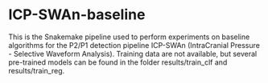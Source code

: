 # ICP-SWAn-baseline

This is the Snakemake pipeline used to perform experiments on baseline algorithms for the P2/P1 detection pipeline ICP-SWAn (IntraCranial Pressure - Selective Waveform Analysis). Training data are not available, but several pre-trained models can be found in the folder results/train_clf and results/train_reg.
